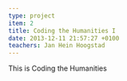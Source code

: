 ```yaml
---
type: project
item: 2
title: Coding the Humanities I
date: 2013-12-11 21:57:27 +0100
teachers: Jan Hein Hoogstad
---
```

This is Coding the Humanities